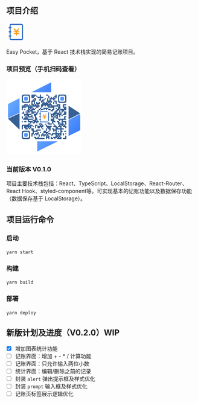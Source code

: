 ## 项目介绍 
<img src="public/favicon.ico" width="50" alt="Easy Pocket"/> 

Easy Pocket，基于 React 技术栈实现的简易记账项目。
### 项目预览（手机扫码查看）
<img src="src/static/qrcode.png" width="200" alt="https://dreamqyq.github.io/easy-pocket/" />

### 当前版本 V0.1.0
项目主要技术栈包括：React、TypeScript、LocalStorage、React-Router、React Hook、styled-component等。可实现基本的记账功能以及数据保存功能（数据保存基于 LocalStorage）。

## 项目运行命令

### 启动 
`yarn start`
### 构建
`yarn build`
### 部署
`yarn deploy`

## 新版计划及进度（V0.2.0）WIP
- [x] 增加图表统计功能
- [ ] 记账界面：增加 + - * / 计算功能
- [ ] 记账界面：只允许输入两位小数
- [ ] 统计界面：编辑/删除之前的记录
- [ ] 封装 `alert` 弹出提示框及样式优化
- [ ] 封装 `prompt` 输入框及样式优化
- [ ] 记账页标签展示逻辑优化
